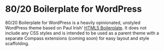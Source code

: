 80/20 Boilerplate for WordPress
===============================

80/20 Boilerplate for WordPress is a heavily opinionated, unstyled WordPress
theme based on Paul Irish' [HTML5 Boilerplate](http://html5boilerplate.com/).
It does not include any CSS styles and is intended to be used as a parent theme
with a separate Compass extensions (coming soon) for easy layout and style
scaffolding.
